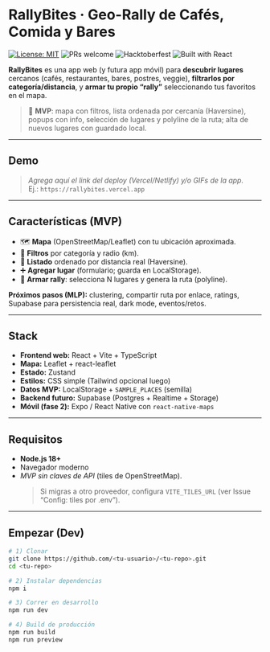 # RallyBites · Geo-Rally de Cafés, Comida y Bares

[![License: MIT](https://img.shields.io/badge/License-MIT-blue.svg)](#licencia)
![PRs welcome](https://img.shields.io/badge/PRs-welcome-brightgreen.svg)
![Hacktoberfest](https://img.shields.io/badge/Hacktoberfest-Participating-%23ff8c00)
![Built with React](https://img.shields.io/badge/Built%20with-React-61dafb)

**RallyBites** es una app web (y futura app móvil) para **descubrir lugares** cercanos (cafés, restaurantes, bares, postres, veggie), **filtrarlos por categoría/distancia**, y **armar tu propio “rally”** seleccionando tus favoritos en el mapa.

> 🎯 **MVP**: mapa con filtros, lista ordenada por cercanía (Haversine), popups con info, selección de lugares y polyline de la ruta; alta de nuevos lugares con guardado local.

---

## Demo

> _Agrega aquí el link del deploy (Vercel/Netlify) y/o GIFs de la app._  
> Ej.: `https://rallybites.vercel.app`

---

## Características (MVP)

- 🗺️ **Mapa** (OpenStreetMap/Leaflet) con tu ubicación aproximada.  
- 🔎 **Filtros** por categoría y radio (km).  
- 📍 **Listado** ordenado por distancia real (Haversine).  
- ➕ **Agregar lugar** (formulario; guarda en LocalStorage).  
- 🧭 **Armar rally**: selecciona N lugares y genera la ruta (polyline).

**Próximos pasos (MLP):** clustering, compartir ruta por enlace, ratings, Supabase para persistencia real, dark mode, eventos/retos.

---

## Stack

- **Frontend web:** React + Vite + TypeScript  
- **Mapa:** Leaflet + react-leaflet  
- **Estado:** Zustand  
- **Estilos:** CSS simple (Tailwind opcional luego)  
- **Datos MVP:** LocalStorage + `SAMPLE_PLACES` (semilla)  
- **Backend futuro:** Supabase (Postgres + Realtime + Storage)  
- **Móvil (fase 2):** Expo / React Native con `react-native-maps`

---

## Requisitos

- **Node.js 18+**  
- Navegador moderno  
- _MVP sin claves de API_ (tiles de OpenStreetMap).  
  > Si migras a otro proveedor, configura `VITE_TILES_URL` (ver Issue “Config: tiles por .env”).

---

## Empezar (Dev)

```bash
# 1) Clonar
git clone https://github.com/<tu-usuario>/<tu-repo>.git
cd <tu-repo>

# 2) Instalar dependencias
npm i

# 3) Correr en desarrollo
npm run dev

# 4) Build de producción
npm run build
npm run preview
